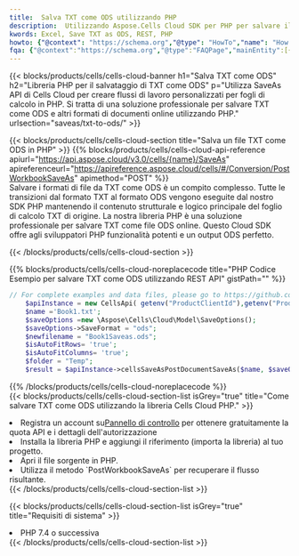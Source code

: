 ```yaml
---
title:  Salva TXT come ODS utilizzando PHP
description:  Utilizzando Aspose.Cells Cloud SDK per PHP per salvare il file in formato TXT come file in formato ODS.
kwords: Excel, Save TXT as ODS, REST, PHP
howto: {"@context": "https://schema.org","@type": "HowTo","name": "How to save TXT as ODS using the Cells Cloud PHP library.","description": "How to save TXT as ODS using the Cells Cloud PHP library.","image": {"@type": "ImageObject"},"url": "/php/saveas/txt-to-ods/","step": [{ "@type": "HowToStep","name": "How to save TXT as ODS using the Cells Cloud PHP library. step 1", "image": {"@type": "ImageObject",},"url": "/php/saveas/txt-to-ods/","text": "Register an account at <a href='https://dashboard.aspose.cloud/'>Dashboard</a> to get free API quota & authorization details",},{ "@type": "HowToStep","name": "How to save TXT as ODS using the Cells Cloud PHP library. step 1", "image": {"@type": "ImageObject",},"url": "/php/saveas/txt-to-ods/","text": "Install PHP library and add the reference (import the library) to your project.",},{ "@type": "HowToStep","name": "How to save TXT as ODS using the Cells Cloud PHP library. step 1", "image": {"@type": "ImageObject",},"url": "/php/saveas/txt-to-ods/","text": "Open the source file in PHP.",},{ "@type": "HowToStep","name": "How to save TXT as ODS using the Cells Cloud PHP library. step 1", "image": {"@type": "ImageObject",},"url": "/php/saveas/txt-to-ods/","text": "Use the `PostWorkbookSaveAs` method to retrieve the resulting stream.",}, ],"supply": {"@type": "HowToSupply","name": "document"},"tool": [{"@type": "HowToTool","name": "phpstorm, Visual Studio Code, Eclipse"},{"@type": "HowToTool","name": "Aspose Cells"}],"totalTime": "PT6M"}
fqa: {"@context":"https://schema.org","@type":"FAQPage","mainEntity":[{"@type":"Question","name":"Why save file as other formats file in C# using REST API?","acceptedAnswer":{"@type":"Answer","text":"Documents are encoded in many ways, and some files may be incompatible with the software you use. To open and read such files, just save them as appropriate file formats.<br/><ol><li>Install .NET SDK and add the reference (import the library) to your project.</li><li>Open the source file in C# using REST API.</li><li>Call the PostWorkbookSaveAsRequest() method, passing an output filename with required extension.</li><li>Get the result of save as a separate file.</li></ol>"}},{"@type":"Question","name":"What file formats can I save as with your C# library?","acceptedAnswer":{"@type":"Answer","text":"We support a variety of file formats for conversion using .NET library, including XLSX, Excel, xls , PDF, CSV, HTML, Markdown, XML, PNG, JPG, TIFF, Json, TXT and many more."}},{"@type":"Question","name":"What is the maximum allowed file size for conversion using this .NET library?","acceptedAnswer":{"@type":"Answer","text":"There are no file size limits for format conversions using .NET library."}}]}
---
```

{{< blocks/products/cells/cells-cloud-banner h1="Salva TXT come ODS" h2="Libreria PHP per il salvataggio di TXT come ODS" p="Utilizza SaveAs API di Cells Cloud per creare flussi di lavoro personalizzati per fogli di calcolo in PHP. Si tratta di una soluzione professionale per salvare TXT come ODS e altri formati di documenti online utilizzando PHP." urlsection="saveas/txt-to-ods/" >}}

{{< blocks/products/cells/cells-cloud-section title="Salva un file TXT come ODS in PHP" >}}
{{% blocks/products/cells/cells-cloud-api-reference apiurl="https://api.aspose.cloud/v3.0/cells/{name}/SaveAs" apireferenceurl="https://apireference.aspose.cloud/cells/#/Conversion/PostWorkbookSaveAs" apimethod="POST" %}}
<br/>
Salvare i formati di file da TXT come ODS è un compito complesso. Tutte le transizioni dal formato TXT al formato ODS vengono eseguite dal nostro SDK PHP mantenendo il contenuto strutturale e logico principale del foglio di calcolo TXT di origine. La nostra libreria PHP è una soluzione professionale per salvare TXT come file ODS online. Questo Cloud SDK offre agli sviluppatori PHP funzionalità potenti e un output ODS perfetto.

{{< /blocks/products/cells/cells-cloud-section >}}

{{% blocks/products/cells/cells-cloud-noreplacecode title="PHP Codice Esempio per salvare TXT come ODS utilizzando REST API" gistPath="" %}}
  
```php
// For complete examples and data files, please go to https://github.com/aspose-cells-cloud/aspose-cells-cloud-php/
    $apiInstance = new CellsApi( getenv("ProductClientId"),getenv("ProductClientSecret") );
    $name ='Book1.txt';
    $saveOptions =new \Aspose\Cells\Cloud\Model\SaveOptions();
    $saveOptions->SaveFormat = "ods";
    $newfilename = "Book1Saveas.ods";
    $isAutoFitRows= 'true';
    $isAutoFitColumns= 'true';
    $folder = "Temp";
    $result = $apiInstance->cellsSaveAsPostDocumentSaveAs($name, $saveOptions, $newfilename,$isAutoFitRows, $isAutoFitColumns, $folder);
```
  
{{% /blocks/products/cells/cells-cloud-noreplacecode %}}
<br/>
{{< blocks/products/cells/cells-cloud-section-list isGrey="true" title="Come salvare TXT come ODS utilizzando la libreria Cells Cloud PHP." >}}
<li> Registra un account su<a href="https://dashboard.aspose.cloud/">Pannello di controllo</a> per ottenere gratuitamente la quota API e i dettagli dell'autorizzazione</li>
<li>Installa la libreria PHP e aggiungi il riferimento (importa la libreria) al tuo progetto.</li>
<li>Apri il file sorgente in PHP.</li>
<li>Utilizza il metodo `PostWorkbookSaveAs` per recuperare il flusso risultante.</li>
{{< /blocks/products/cells/cells-cloud-section-list >}}

{{< blocks/products/cells/cells-cloud-section-list isGrey="true" title="Requisiti di sistema" >}}
<li>PHP 7.4 o successiva</li>
{{< /blocks/products/cells/cells-cloud-section-list >}}
